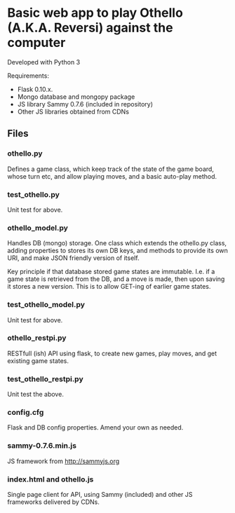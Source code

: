 Basic web app to play Othello (A.K.A. Reversi) against the computer
===================================================================

Developed with Python 3

Requirements:
- Flask 0.10.x.
- Mongo database and mongopy package
- JS library Sammy 0.7.6 (included in repository)
- Other JS libraries obtained from CDNs

Files
-----

### othello.py

Defines a game class, which keep track of the state of the game 
board, whose turn etc, and allow playing moves, and a basic auto-play 
method.

### test_othello.py

Unit test for above.

### othello_model.py

Handles DB (mongo) storage.  One class which extends the othello.py 
class, adding properties to stores its own DB keys, and methods to
provide its own URI, and make JSON friendly version of itself.

Key principle if that database stored game states are immutable. I.e.
if a game state is retrieved from the DB, and a move is made, then
upon saving it stores a new version. This is to allow GET-ing of 
earlier game states.

### test_othello_model.py

Unit test for above.

### othello_restpi.py

RESTfull (ish) API using flask, to create new games, play moves, and
get existing game states.

### test_othello_restpi.py

Unit test the above.

### config.cfg

Flask and DB config properties. Amend your own as needed.

### sammy-0.7.6.min.js

JS framework from http://sammyjs.org

### index.html and othello.js

Single page client for API, using Sammy (included) and other JS
frameworks delivered by CDNs.
